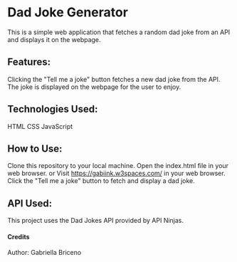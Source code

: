 # Dad Joke Generator
This is a simple web application that fetches a random dad joke from an API and displays it on the webpage.

## Features:
Clicking the "Tell me a joke" button fetches a new dad joke from the API.
The joke is displayed on the webpage for the user to enjoy.

## Technologies Used:
HTML
CSS
JavaScript

## How to Use:
Clone this repository to your local machine.
Open the index.html file in your web browser.
or
Visit https://gabiink.w3spaces.com/ in your web browser.
Click the "Tell me a joke" button to fetch and display a dad joke.

## API Used:
This project uses the Dad Jokes API provided by API Ninjas.

#### Credits
Author: Gabriella Briceno
